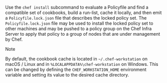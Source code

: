 Use the `chef install` subcommand to evaluate a Policyfile and find a
compatible set of cookbooks, build a run-list, cache it locally, and
then emit a `Policyfile.lock.json` file that describes the locked policy
set. The `Policyfile.lock.json` file may be used to install the locked
policy set to other machines and may be pushed to a policy group on the
Chef Infra Server to apply that policy to a group of nodes that are
under management by Chef.

<div class="admonition-note">

<p class="admonition-note-title">Note</p>

<div class="admonition-note-text">

By default, the cookbook cache is located in `~/.chef-workstation`
on macOS / Linux and in `%LOCALAPPDATA%\chef-workstation` on Windows.
This can be changed by defining the `CHEF_WORKSTATION_HOME` environment
variable and setting its value to the desired cache directory.

</div>

</div>